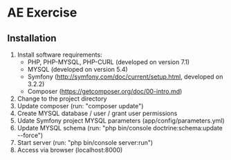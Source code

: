 # AE Exercise

## Installation
1. Install software requirements:
    * PHP, PHP-MYSQL, PHP-CURL (developed on version 7.1)
    * MYSQL (developed on version 5.4)
    * Symfony (http://symfony.com/doc/current/setup.html, developed on 3.2.2)
    * Composer (https://getcomposer.org/doc/00-intro.md)
2. Change to the project directory
3. Update composer (run: "composer update")
4. Create MYSQL database / user / grant user permissions
5. Udate Symfony project MYSQL parameters (app/config/parameters.yml)
6. Update MYSQL schema (run: "php bin/console doctrine:schema:update --force")
7. Start server (run: "php bin/console server:run")
8. Access via browser (localhost:8000)

